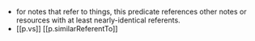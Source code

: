


- for notes that refer to things, this predicate references other notes or resources with at least nearly-identical referents.
- [[p.vs]] [[p.similarReferentTo]] 

